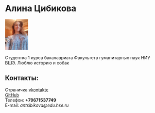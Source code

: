 
  <html>
    <head>
      <meta charset="utf-8">
    <title>Домашняя работа</title>  
    </head>
    <body> 
      <left><h1>Алина Цибикова</h1></left>
      <left><img alt="Это я" width="15%" src="Это я.jpg"></left>
      <br/>
	  <p>Студентка 1 курса бакалавриата Факультета гуманитарных наук НИУ ВШЭ. Люблю историю и собак </p>
      <h2>Контакты:</h2>
      Страничка <a href=https://vk.com/alinochkats/>vkontakte</a>
      <br/>
      <a href=https://github.com/Alinlass>GitHub</a>
      <br/>
      Телефон: <b>+79671537749</b>
      <br/>
      E-mail: <i>antsibikova@edu.hse.ru</i>
    </body>
  </html>
